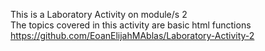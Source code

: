 This is a Laboratory Activity on module/s 2\
The topics covered in this activity are basic html functions
https://github.com/EoanElijahMAblas/Laboratory-Activity-2

